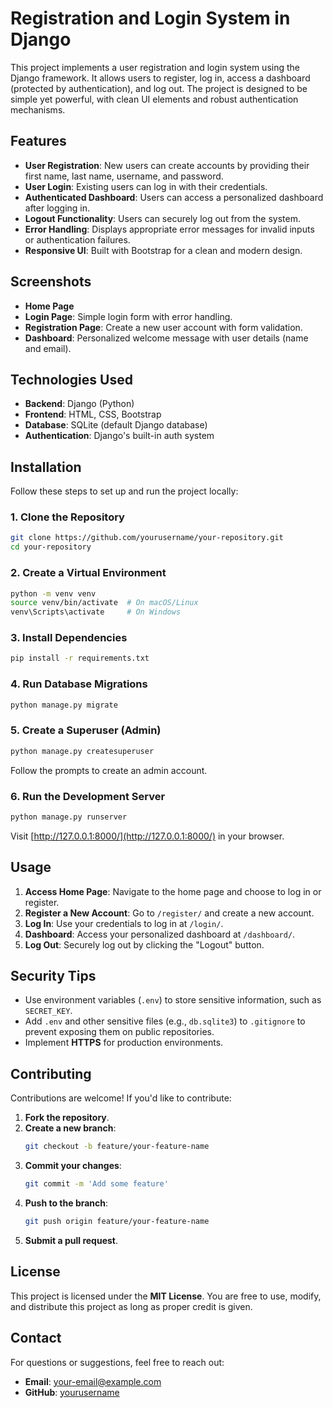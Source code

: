 # Registration and Login System in Django

This project implements a user registration and login system using the Django framework. It allows users to register, log in, access a dashboard (protected by authentication), and log out. The project is designed to be simple yet powerful, with clean UI elements and robust authentication mechanisms.

## Features
- **User Registration**: New users can create accounts by providing their first name, last name, username, and password.
- **User Login**: Existing users can log in with their credentials.
- **Authenticated Dashboard**: Users can access a personalized dashboard after logging in.
- **Logout Functionality**: Users can securely log out from the system.
- **Error Handling**: Displays appropriate error messages for invalid inputs or authentication failures.
- **Responsive UI**: Built with Bootstrap for a clean and modern design.

## Screenshots
- **Home Page**
- **Login Page**: Simple login form with error handling.
- **Registration Page**: Create a new user account with form validation.
- **Dashboard**: Personalized welcome message with user details (name and email).

## Technologies Used
- **Backend**: Django (Python)
- **Frontend**: HTML, CSS, Bootstrap
- **Database**: SQLite (default Django database)
- **Authentication**: Django's built-in auth system

## Installation
Follow these steps to set up and run the project locally:

### 1. Clone the Repository
```bash
git clone https://github.com/yourusername/your-repository.git
cd your-repository
```

### 2. Create a Virtual Environment
```bash
python -m venv venv
source venv/bin/activate  # On macOS/Linux
venv\Scripts\activate     # On Windows
```

### 3. Install Dependencies
```bash
pip install -r requirements.txt
```

### 4. Run Database Migrations
```bash
python manage.py migrate
```

### 5. Create a Superuser (Admin)
```bash
python manage.py createsuperuser
```
Follow the prompts to create an admin account.

### 6. Run the Development Server
```bash
python manage.py runserver
```
Visit [http://127.0.0.1:8000/](http://127.0.0.1:8000/) in your browser.

## Usage
1. **Access Home Page**: Navigate to the home page and choose to log in or register.
2. **Register a New Account**: Go to `/register/` and create a new account.
3. **Log In**: Use your credentials to log in at `/login/`.
4. **Dashboard**: Access your personalized dashboard at `/dashboard/`.
5. **Log Out**: Securely log out by clicking the "Logout" button.

## Security Tips
- Use environment variables (`.env`) to store sensitive information, such as `SECRET_KEY`.
- Add `.env` and other sensitive files (e.g., `db.sqlite3`) to `.gitignore` to prevent exposing them on public repositories.
- Implement **HTTPS** for production environments.

## Contributing
Contributions are welcome! If you'd like to contribute:
1. **Fork the repository**.
2. **Create a new branch**:
   ```bash
   git checkout -b feature/your-feature-name
   ```
3. **Commit your changes**:
   ```bash
   git commit -m 'Add some feature'
   ```
4. **Push to the branch**:
   ```bash
   git push origin feature/your-feature-name
   ```
5. **Submit a pull request**.

## License
This project is licensed under the **MIT License**. You are free to use, modify, and distribute this project as long as proper credit is given.

## Contact
For questions or suggestions, feel free to reach out:
- **Email**: your-email@example.com
- **GitHub**: [yourusername](https://github.com/yourusername)

